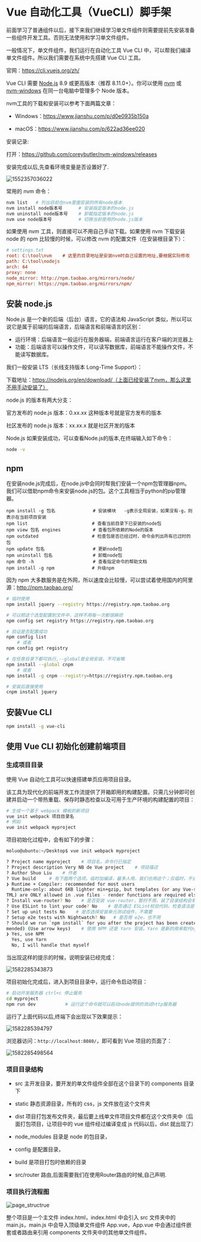 # Vue 自动化工具（VueCLI）脚手架

前面学习了普通组件以后，接下来我们继续学习单文件组件则需要提前先安装准备一些组件开发工具。否则无法使用和学习单文件组件。

一般情况下，单文件组件，我们运行在自动化工具 Vue CLI 中，可以帮我们编译单文件组件。所以我们需要在系统中先搭建 Vue CLI 工具。

官网：https://cli.vuejs.org/zh/

Vue CLI 需要 [Node.js](https://nodejs.org/) 8.9 或更高版本（推荐 8.11.0+）。你可以使用 [nvm](https://github.com/creationix/nvm) 或 [nvm-windows](https://github.com/coreybutler/nvm-windows) 在同一台电脑中管理多个 Node 版本。

nvm工具的下载和安装可以参考下面两篇文章：

- Windows：https://www.jianshu.com/p/d0e0935b150a

- macOS：https://www.jianshu.com/p/622ad36ee020

安装记录:

打开：https://github.com/coreybutler/nvm-windows/releases

安装完成以后,先查看环境变量是否设置好了.

![1552357036022](vue-cli.assets/1552357036022.png)

常用的 nvm 命令：

```bash
nvm list   # 列出目前在nvm里面安装的所有node版本
nvm install node版本号      # 安装指定版本的node.js
nvm uninstall node版本号    # 卸载指定版本的node.js
nvm use node版本号          # 切换当前使用的node.js版本	
```

如果使用 nvm 工具，则直接可以不用自己手动下载。如果使用 nvm 下载安装 node 的 npm 比较慢的时候，可以修改 nvm 的配置文件（在安装根目录下）：

```ini
# settings.txt
root: C:\tool\nvm    # 这里的目录地址是安装nvm时自己设置的地址,要根据实际修改
path: C:\tool\nodejs
arch: 64
proxy: none
node_mirror: http://npm.taobao.org/mirrors/node/ 
npm_mirror: https://npm.taobao.org/mirrors/npm/
```

## 安装 node.js

Node.js 是一个新的后端（后台）语言，它的语法和 JavaScript 类似，所以可以说它是属于前端的后端语言，后端语言和前端语言的区别：

- 运行环境：后端语言一般运行在服务器端，前端语言运行在客户端的浏览器上
- 功能：后端语言可以操作文件，可以读写数据库，前端语言不能操作文件，不能读写数据库。

我们一般安装 LTS（长线支持版本 Long-Time Support）：

下载地址：https://nodejs.org/en/download/（上面已经安装了nvm，那么这里不用手动安装了）

node.js 的版本有两大分支：

官方发布的 node.js 版本：0.xx.xx 这种版本号就是官方发布的版本

社区发布的 node.js 版本：xx.xx.x 就是社区开发的版本

Node.js 如果安装成功，可以查看Node.js的版本,在终端输入如下命令：

```bash
node -v
```

## npm

在安装node.js完成后，在node.js中会同时帮我们安装一个npm包管理器npm。我们可以借助npm命令来安装node.js的包。这个工具相当于python的pip管理器。

```shell
npm install -g 包名              # 安装模块   -g表示全局安装，如果没有-g，则表示在当前项目安装
npm list                        # 查看当前目录下已安装的node包
npm view 包名 engines            # 查看包所依赖的Node的版本 
npm outdated                    # 检查包是否已经过时，命令会列出所有已过时的包
npm update 包名                  # 更新node包
npm uninstall 包名               # 卸载node包
npm 命令 -h                      # 查看指定命令的帮助文档
npm install -g npm              # 升级npm
```

因为 npm 大多数服务是在外网，所以速度会比较慢，可以尝试着使用国内的阿里源：http://npm.taobao.org/

```bash
# 临时使用
npm install jquery --registry https://registry.npm.taobao.org

# 可以把这个选型配置到文件中，这样不用每一次都很麻烦
npm config set registry https://registry.npm.taobao.org

# 验证是否配置成功 
npm config list
    # 或者
npm config get registry

# 在任意目录下都可执行,--global是全局安装，不可省略
npm install --global cnpm
    # 或者
npm install -g cnpm --registry=https://registry.npm.taobao.org

# 安装后直接使用
cnpm install jquery
```

## 安装Vue CLI

```bash
npm install -g vue-cli
```

## 使用 Vue CLI 初始化创建前端项目

### 生成项目目录

使用 Vue 自动化工具可以快速搭建单页应用项目目录。

该工具为现代化的前端开发工作流提供了开箱即用的构建配置。只需几分钟即可创建并启动一个带热重载、保存时静态检查以及可用于生产环境的构建配置的项目：

```bash
# 生成一个基于 webpack 模板的新项目
vue init webpack 项目目录名
# 例如
vue init webpack myproject
```

项目初始化过程中，会有如下的步骤：

```bash
moluo@ubuntu:~/Desktop$ vue init webpack myproject

? Project name myproject    # 项目名，命令行已指定
? Project description Very NB de Vue project    # 项目描述
? Author Shuo Liu    # 作者
? Vue build     # 有下面两个选项。临时加编译，最多人用，我们也用这个；仅临时，不会缓存，比较慢
❯ Runtime + Compiler: recommended for most users 
  Runtime-only: about 6KB lighter min+gzip, but templates (or any Vue-specific H
TML) are ONLY allowed in .vue files - render functions are required elsewhere 
? Install vue-router? No    # 是否安装 vue-router，暂时不用，装了目录结构会有差别
? Use ESLint to lint your code? No    # 是否通过 ESLint校验代码，检查语法是否正确，新手不必选
? Set up unit tests No    # 是否选择安装单元测试组件，不需要
? Setup e2e tests with Nightwatch? No   # 是否用 e2e，也不用
? Should we run `npm install` for you after the project has been created? (recom
mended) (Use arrow keys)    # 使用 NPM 还是 Yarn 安装。Yarn 是新的用来取代npm的工具，按需选择。
❯ Yes, use NPM 
  Yes, use Yarn 
  No, I will handle that myself
```

当出现这样的提示的时候，说明安装已经完成：

![1582285343873](vue-cli.assets/1582285343873.png)

项目初始化完成后，进入到项目目录中，运行命令启动项目：

```bash
# 启动开发服务器 ctrl+c 停止服务
cd myproject
npm run dev           # 运行这个命令就可以启动node提供的测试http服务器
```

运行了上面代码以后,终端下会出现以下效果提示：

![1582285394797](vue-cli.assets/1582285394797.png)

浏览器访问：`http://localhost:8080/`，即可看到 Vue 项目的页面了：

![1582285498564](vue-cli.assets/1582285498564.png)

### 项目目录结构

- src 主开发目录，要开发的单文件组件全部在这个目录下的 components 目录下

- static 静态资源目录，所有的 css，js 文件放在这个文件夹

- dist 项目打包发布文件夹，最后要上线单文件项目文件都在这个文件夹中（后面打包项目，让项目中的 vue 组件经过编译变成 js 代码以后，dist 就出现了）

- node_modules 目录是 node 的包目录，

- config 是配置目录，

- build 是项目打包时依赖的目录

- src/router 路由,后面需要我们在使用Router路由的时候,自己声明.



### 项目执行流程图

![page_structrue](vue-cli.assets/page_structrue.png)

整个项目是一个主文件 index.html，index.html 中会引入 src 文件夹中的 main.js，main.js 中会导入顶级单文件组件 App.vue，App.vue 中会通过组件嵌套或者路由来引用 components 文件夹中的其他单文件组件。